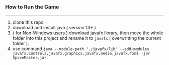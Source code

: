 ### How to Run the Game
---
1. clone this repo
2. download and install java ( version 13+ )
3. ( for Non-Windows users ) download javafx library, then move the whole folder into this project and rename it to `javafx` ( overwritting the current folder ).
4. use command `java --module-path "./javafx/lib" --add-modules javafx.controls,javafx.graphics,javafx.media,javafx.fxml -jar SpaceMaster.jar`